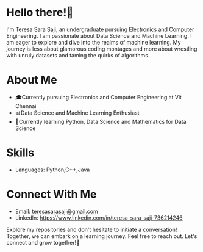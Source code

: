# **Hello there!👋**
I'm Teresa Sara Saji, an undergraduate pursuing Electronics and Computer Engineering. I am passionate about Data Science and Machine Learning. I am eager to explore and dive into the realms of machine learning. My journey is less about glamorous coding montages and more about wrestling with unruly datasets and taming the quirks of algorithms.
# About Me
* 🎓Currently pursuing Electronics and Computer Engineering at Vit Chennai
* 📊Data Science and Machine Learning Enthusiast
* 🤖Currently learning Python, Data Science and Mathematics for Data Science
# Skills
* Languages: Python,C++,Java
# Connect With Me
* Email: teresasarasaji@gmail.com
* LinkedIn: https://www.linkedin.com/in/teresa-sara-saji-736214246

Explore my repositories and don't hesitate to initiate a conversation! Together, we can embark on a learning journey. Feel free to reach out. Let's connect and grow together!🌟




